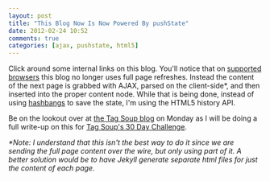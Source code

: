 ```yaml
---
layout: post
title: "This Blog Now Is Now Powered By pushState"
date: 2012-02-24 10:52
comments: true
categories: [ajax, pushstate, html5]
---
```


Click around some internal links on this blog. You'll notice that on [supported browsers](http://caniuse.com/#search=history) this blog no longer uses full page refreshes. Instead the content of the next page is grabbed with AJAX, parsed on the client-side*, and then inserted into the proper content node. While that is being done, instead of using [hashbangs](http://danwebb.net/2011/5/28/it-is-about-the-hashbangs) to save the state, I'm using the HTML5 history API.

Be on the lookout over at [the Tag Soup blog](http://tagsoup.github.com/) on Monday as I will be doing a full write-up on this for [Tag Soup's 30 Day Challenge](http://tagsoup.github.com/blog/2012/02/24/day-1-of-the-30-day-challenge/).

_*Note: I understand that this isn't the best way to do it since we are sending the full page content over the wire, but only using part of it. A better solution would be to have Jekyll generate separate html files for just the content of each page._
